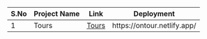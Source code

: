 <table>
    <thead>
      <tr>
        <th>S.No</th>
        <th>Project Name</th>
        <th>Link</th>
        <th>Deployment</th>
      </tr>
    </thead>
    <tbody>
      <tr>
        <td>1</td>
        <td>Tours</td>
        <td><a href = "1-Tours">Tours</a></td>
        <td>https://ontour.netlify.app/</td>
      </tr>
    </tbody>
  </table>
